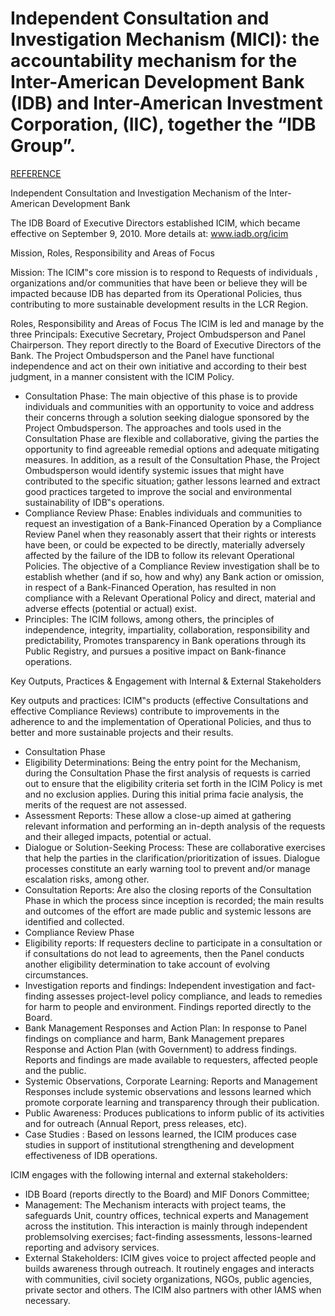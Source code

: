 Independent Consultation and Investigation Mechanism (MICI): the accountability mechanism for the Inter-American Development Bank (IDB) and Inter-American Investment Corporation, (IIC), together the “IDB Group”.
=======

[REFERENCE](http://siteresources.worldbank.org/EXTINSPECTIONPANEL/Resources/Rio20_IAMs_Contribution.pdf "Citizen-driven Accountability for Sustainable Development")


Independent Consultation and Investigation Mechanism
of the Inter-American Development Bank

The IDB Board of Executive Directors established ICIM, which became effective on September 9, 2010. More details at: www.iadb.org/icim

Mission, Roles, Responsibility and Areas of Focus

Mission: The ICIM‟s core mission is to respond to Requests of
individuals , organizations and/or communities that have been or
believe they will be impacted because IDB has departed from its
Operational Policies, thus contributing to more sustainable
development results in the LCR Region.

Roles, Responsibility and Areas of Focus The ICIM is led and
manage by the three Principals: Executive Secretary, Project
Ombudsperson and Panel Chairperson. They report directly to
the Board of Executive Directors of the Bank. The Project
Ombudsperson and the Panel have functional independence and
act on their own initiative and according to their best judgment, in
a manner consistent with the ICIM Policy.
* Consultation Phase: The main objective of this phase is to provide
individuals and communities with an opportunity to voice and address
their concerns through a solution seeking dialogue sponsored by the
Project Ombudsperson. The approaches and tools used in the
Consultation Phase are flexible and collaborative, giving the parties the
opportunity to find agreeable remedial options and adequate mitigating
measures. In addition, as a result of the Consultation Phase, the Project
Ombudsperson would identify systemic issues that might have
contributed to the specific situation; gather lessons learned and extract
good practices targeted to improve the social and environmental
sustainability of IDB‟s operations.
* Compliance Review Phase: Enables individuals and communities to
request an investigation of a Bank-Financed Operation by a Compliance
Review Panel when they reasonably assert that their rights or interests
have been, or could be expected to be directly, materially adversely
affected by the failure of the IDB to follow its relevant Operational
Policies. The objective of a Compliance Review investigation shall be to
establish whether (and if so, how and why) any Bank action or omission,
in respect of a Bank-Financed Operation, has resulted in non compliance
with a Relevant Operational Policy and direct, material and adverse
effects (potential or actual) exist.
*  Principles: The ICIM follows, among others, the principles of
independence, integrity, impartiality, collaboration, responsibility and
predictability, Promotes transparency in Bank operations through its
Public Registry, and pursues a positive impact on Bank-finance
operations. 


Key Outputs, Practices & Engagement with Internal & External Stakeholders

Key outputs and practices: ICIM‟s products (effective Consultations and effective Compliance
Reviews) contribute to improvements in the adherence to and the implementation of Operational
Policies, and thus to better and more sustainable projects and their results.
*  Consultation Phase
*  Eligibility Determinations: Being the entry point for the Mechanism, during the Consultation Phase the
first analysis of requests is carried out to ensure that the eligibility criteria set forth in the ICIM Policy is met
and no exclusion applies. During this initial prima facie analysis, the merits of the request are not assessed.
*  Assessment Reports: These allow a close-up aimed at gathering relevant information and performing an
in-depth analysis of the requests and their alleged impacts, potential or actual.
*  Dialogue or Solution-Seeking Process: These are collaborative exercises that help the parties in the
clarification/prioritization of issues. Dialogue processes constitute an early warning tool to prevent and/or
manage escalation risks, among other.
*  Consultation Reports: Are also the closing reports of the Consultation Phase in which the process since
inception is recorded; the main results and outcomes of the effort are made public and systemic lessons
are identified and collected.
*  Compliance Review Phase
*  Eligibility reports: If requesters decline to participate in a consultation or if consultations do not lead to
agreements, then the Panel conducts another eligibility determination to take account of evolving
circumstances.
*  Investigation reports and findings: Independent investigation and fact-finding assesses project-level
policy compliance, and leads to remedies for harm to people and environment. Findings reported directly to
the Board.
*  Bank Management Responses and Action Plan: In response to Panel findings on compliance and harm,
Bank Management prepares Response and Action Plan (with Government) to address findings. Reports
and findings are made available to requesters, affected people and the public.
*  Systemic Observations, Corporate Learning: Reports and Management Responses include systemic
observations and lessons learned which promote corporate learning and transparency through their
publication.
*  Public Awareness: Produces publications to inform public of its activities and for outreach (Annual Report,
press releases, etc).
*  Case Studies : Based on lessons learned, the ICIM produces case studies in support of institutional
strengthening and development effectiveness of IDB operations.

ICIM engages with the following internal and external stakeholders:

*  IDB Board (reports directly to the Board) and MIF Donors Committee;
*  Management: The Mechanism interacts with project teams, the safeguards Unit, country offices, technical
experts and Management across the institution. This interaction is mainly through independent problemsolving
exercises; fact-finding assessments, lessons-learned reporting and advisory services.
*  External Stakeholders: ICIM gives voice to project affected people and builds awareness through
outreach. It routinely engages and interacts with communities, civil society organizations, NGOs, public
agencies, private sector and others. The ICIM also partners with other IAMS when necessary. 





<!--
https://idblegacy.iadb.org/en/about-us/administrative-tribunal/frequently-asked-questions,20698.html?isajaxrequest&actionuserstats=close&valcookie=

This document is intended to provide general information to help readers answer some basic questions about how the Administrative Tribunal of the Inter-American Development Bank Group (“IDB Group”).

This document is not equivalent to legal advice, and should not be relied upon as such. Any specific questions concerning legal rights should be consulted with an attorney.

In case of discrepancies, the Statute and the Rules of Procedure of the Administrative Tribunal of the IDB Group, including future amendments, should prevail over this document.

The Administrative Tribunal hears complaints by which a staff member of the IDB Group alleges non-observance of his/her contract of employment or terms and conditions of appointment, provided the complainant has exhausted all other remedies required within the formal system for the resolution of grievances of the Inter-American Development Bank (the “IDB”) or the Inter-American Investment Corporation (the “IIC”), as applicable, within the appropriate time periods (Article II(1) of the Statute of the Administrative Tribunal).

 

The IDB and the IIC, like many international organizations, enjoy immunity from jurisdiction of the courts of their member countries. For this reason, the Administrative Tribunal was established to adjudicate disputes which arise out of the employment relationship of the IDB or the IIC with their employees.

The Administrative Tribunal was established by the Board of Executive Directors of the IDB on April 29, 1981. The IIC became subject to the Administrative Tribunal’s jurisdiction by resolution of its Board of Executive Directors of November 19, 1991.

The Administrative Tribunal has issued 101 decisions since its creation through December 31, 2016.

The Tribunal is composed of seven judges, whose only connection with the IDB Group is their service as judges on the Administrative Tribunal. The judges must be nationals of member countries of the IDB or of the IIC, but no two of them can be nationals of the same country. They must be persons of recognized professional competence and integrity who have the necessary qualifications to occupy a similar position in the highest judicial courts of their countries or who are jurisconsults of recognized competence (Article III (1) of the Statute of the Administrative Tribunal).

In addition, an Executive Secretary, appointed by the Board of Executive Directors, is responsible for assisting the Tribunal in discharging its functions ((Article V(1) of the Statute of the Administrative Tribunal).

Judges are appointed by the Board of Executive Directors of the IDB from a list of candidates presented to it by a Nominating Committee for the Administrative Tribunal and are appointed for one non-renewable term of six years (Article III of the Statute of the Administrative Tribunal).

In its last session of each year, the Administrative Tribunal elects a President and a Vice President, who will respectively hold office until December 31 of the following year, unless in the meantime either should cease to be a Member of the Administrative Tribunal. The President and the Vice-President may be re-elected (Article 4 (1) of the Rules of Procedures of the Administrative Tribunal).

The President represents the Administrative Tribunal in all institutional matters and presides over its meetings. When the Administrative Tribunal is not in session, the President of the Tribunal or the presiding Member of a panel will decide all issues that may arise in the processing of a case (Article 4 (2) of the Rules of Procedure of the Administrative Tribunal).

The President of the Administrative Tribunal may appoint a panel of three Members to hear and decide a case. At the same time, the President of the Administrative Tribunal will designate the member who will preside over the panel (Art. 19 (1) of the Rules of Procedure of the Administrative Tribunal).

An Executive Secretary to the Administrative Tribunal is appointed by the Board of Executive Directors from a list of candidates presented to it by a Nominating Committee. The Executive Secretary may not be selected from current or former employee of the IDB or IIC (Article V of the Statute of the Administrative Tribunal).

The Executive Secretary of the Administrative Tribunal is responsible for assisting the Administrative Tribunal in discharging its functions.

A complaint can be filed by any employee of the IDB or the IIC , including consultants and retired staff members (Article II 1) of the Statute of the Administrative Tribunal).

Yes. A staff member can file an application with the Administrative Tribunal alleging breach of his or her contract of employment or terms of appointment, regardless the length of his or her contract.

No. Complainants may be represented by an attorney, but it is not required. An attorney representing complainants must be officially licensed or accredited to practice law in any country that is a member of the IDB or the IIC.

In accordance with Article IIof the Statute of the Administrative Tribunal, prior to submitting a complaint to the Administrative Tribunal, the complainant must first exhaust all available internal remedies in a timely manner. This means that a Certificate of Conclusion of Mediation, a Final Decision of the Vice President for Finance and Administration or a Final Decision of the Administration Subcommittee, as applicable, must be attached to the submitted complaint.

Complaints are deemed admissible to be heard only in the following cases (Article II (2)of the Statute of the Administrative Tribunal):

a) When the application is presented to the Tribunal within 120 calendar days of the date of exhaustion of all other remedies required within the formal system for the resolution of employee grievances, as provided by the policies of the IDB or the IIC (as applicable), including that such remedies must be exercised within their respective time periods.

b) When the application concerns policies interpreted by a Plan Administration Committee, such application shall be admissible only if it is presented before the Administrative Tribunal within 120 calendar days following the date on which the notice of a Final Decision of the Plan Administration Committee has been provided to the Applicant.

c) When the application contests a decision of the Administration of the IDB or the IIC imposing a disciplinary sanction as contemplated in the Code of Ethics and Professional Conduct of the IDB and in its Procedures, or in the relevant ethics and disciplinary codes or policies of the IIC, and such application is presented to the Tribunal within 120 calendar days from notice of such decision to the complainant.

The complaint is filed with Executive Secretariat of the Administrative Tribunal at the IDB’s headquarters. If the complainant lives in a place other than Washington, D.C., the complaint can be filed at the nearest IDB country office. The complaint must be filed no later than 120 days following the date on which all internal remedies have been exhausted, as provided by the policies of the IDB or the IIC (as applicable), including that such remedies must be exercised within their respective time periods. The complaint is filed in one original and three copies.

The working languages of the Administrative Tribunal are Spanish and English. However, a complainant can request that the proceedings be conducted in one of the other official languages (French or Portuguese) of the IDB or the IIC (Article 34 (1)of the Rules of Procedure of the Administrative Tribunal).

Yes. Article IIof the Statute of the Administrative Tribunal requires complaints to be filed within 120 days after the following:

Employee receives certification of Conclusion of Mediation.
Employee receives final decision of the Administration Subcommittee (Pension).
Employee receives the Final Decision of the Vice President for Finance and Administration on the basis of the report prepared by the Ethics Officer, the employee’s comments and the Ethics Officer’s determination.
The Administrative Tribunal meets as often as necessary based on the number of applications before it. The Administrative Tribunal must hold a minimum of one session per year. In recent years, the Administrative Tribunal has held an average of three sessions per year.

Remedies may include annulment of management decisions, compensation, restoration of salary, benefits and other entitlements, as applicable.

Only the sessions to hear oral argument are public.

The Tribunal, as well as its panels, holds sessions at the headquarters of the IDB unless the presiding judge considers that the efficient conduct of the proceedings warrants holding sessions elsewhere (Article 6(2) of the Rules of Procedure of the Administrative Tribunal).

The Administrative Tribunal takes decisions by majority vote of the Panel or the Tribunal as constituted for any session. In the event of a tie vote, the President of the Tribunal or the presiding member has the decisive vote.

Yes, judgments are public in accordance with the provisions of the IDB’s Access to Information Policy and are published on the Administrative Tribunal’s website: www.iadb.org/tribunal

Yes. A complainant who wishes that his or her name not appear in the documents that the Administrative Tribunal publishes may request anonymity at the time when the complaint is filed with the Administrative Tribunal or at any time before the case is listed for decision by the Administrative Tribunal (Article 31(1) of the Rules of Procedure of the Administrative Tribunal).

Yes, the Administrative Tribunal may award costs, including attorney’s fees, in its final judgment. The award of costs is discretionary and depends on the individual facts of the case. An application for costs must be made to the Administrative Tribunal no later than seven days after the case is listed for decision.

Staff Rule on Labor Relations and Conflict Resolutions Mechanisms
Statute of the Administrative Tribunal
Rules of Procedure
Giuliana Canè

Executive Secretary

Tel. (202) 623 2545

tribunal@iadb.org

--->

